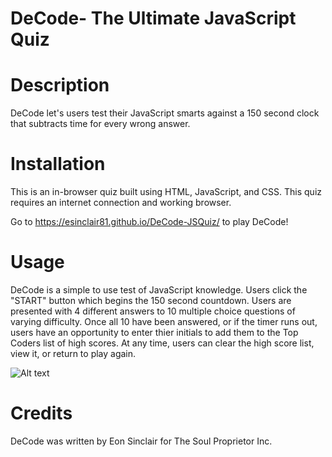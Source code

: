 # DeCode- The Ultimate JavaScript Quiz      

# Description

DeCode let's users test their JavaScript smarts against a 150 second clock that subtracts time for every wrong answer. 

# Installation

This is an in-browser quiz built using HTML, JavaScript, and CSS. This quiz requires an internet connection and working browser.

Go to https://esinclair81.github.io/DeCode-JSQuiz/ to play DeCode!


# Usage

DeCode is a simple to use test of JavaScript knowledge. Users click the "START" button which begins the 150 second countdown. Users are presented with 4 different answers to 10 multiple choice questions of varying difficulty. Once all 10 have been answered, or if the timer runs out, users have an opportunity to enter thier initials to add them to the Top Coders list of high scores. At any time, users can clear the high score list, view it, or return to play again. 

![Alt text](/relative/path/to/img.jpg?raw=true "Optional Title")


# Credits

DeCode was written by Eon Sinclair for The Soul Proprietor Inc.
